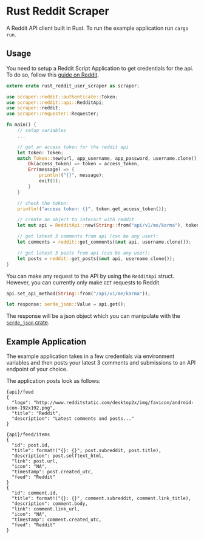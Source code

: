# Rust Reddit Scraper

A Reddit API client built in Rust. To run the example application run `cargo run`.

## Usage

You need to setup a Reddit Script Application to get credentials for the api. To do so, follow this [guide on Reddit](https://github.com/reddit/reddit/wiki/OAuth2).
```rust
extern crate rust_reddit_user_scraper as scraper;

use scraper::reddit::authenticate::Token;
use scraper::reddit::api::RedditApi;
use scraper::reddit;
use scraper::requester::Requester;

fn main() {
    // setup variables
    ...

    // get an access token for the reddit api
    let token: Token;
    match Token::new(url, app_username, app_password, username.clone(), password) {
        Ok(access_token) => token = access_token,
        Err(message) => {
            println!("{}", message);
            exit(1);
        }
    }

    // check the token:
    println!("access token: {}", token.get_access_token());

    // create an object to interact with reddit
    let mut api = RedditApi::new(String::from("api/v1/me/karma"), token.get_access_token());

    // get latest 3 comments from api (can be any user):
    let comments = reddit::get_comments(&mut api, username.clone());

    // get latest 3 posts from api (can be any user):
    let posts = reddit::get_posts(&mut api, username.clone());
}
```

You can make any request to the API by using the `RedditApi` struct. However, you can currently only make `GET` requests to Reddit.
```rust
api.set_api_method(String::from("/api/v1/me/karma"));

let response: serde_json::Value = api.get();
```
The response will be a json object which you can manipulate with the [`serde_json` crate](https://github.com/serde-rs/json).

## Example Application

The example application takes in a few credentials via environment variables and then posts your latest 3 comments and submissions to an API endpoint of your choice.

The application posts look as follows:
```
{api}/feed
{
  "logo": "http://www.redditstatic.com/desktop2x/img/favicon/android-icon-192x192.png",
  "title": "Reddit",
  "description": "Latest comments and posts..."
}

{api}/feed/items
{
  "id": post.id,
  "title": format!("{}: {}", post.subreddit, post.title),
  "description": post.selftext_html,
  "link": post.url,
  "icon": "NA",
  "timestamp": post.created_utc,
  "feed": "Reddit"
}
{
  "id": comment.id,
  "title": format!("{}: {}", comment.subreddit, comment.link_title),
  "description": comment.body,
  "link": comment.link_url,
  "icon": "NA",
  "timestamp": comment.created_utc,
  "feed": "Reddit"
}
```
